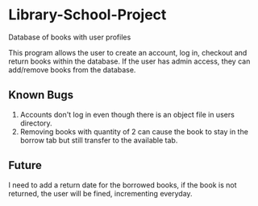 # Library-School-Project
Database of books with user profiles

This program allows the user to create an account, log in, checkout and return books within the database. If the user has admin access, they can add/remove books from the database.

## Known Bugs
1. Accounts don't log in even though there is an object file in users directory.
2. Removing books with quantity of 2 can cause the book to stay in the borrow tab but still transfer to the available tab.

## Future
I need to add a return date for the borrowed books, if the book is not returned, the user will be fined, incrementing everyday.
